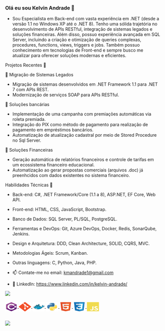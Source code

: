 ### Olá eu sou Kelvin Andrade 👋

- Sou Especialista em Back-end com vasta experiência em .NET (desde a versão 1.1 no Windows XP até o .NET 8). Tenho uma sólida trajetória no desenvolvimento de APIs RESTful, integração de sistemas legados e soluções financeiras. Além disso, possuo experiência avançada em SQL Server, incluindo a criação e otimização de queries complexas, procedures, functions, views, triggers e jobs. Também possuo conhecimento em tecnologias de Front-end e sempre busco me atualizar para oferecer soluções modernas e eficientes.

Projetos Recentes 🎯

📌 Migração de Sistemas Legados

* Migração de sistemas desenvolvidos em .NET Framework 1.1 para .NET 7 com APIs REST.
* Modernização de serviços SOAP para APIs RESTful.

📌 Soluções bancárias

* Implementação de uma campanha com premiações automáticas via roleta premiada.
* Integração do PIX como método de pagamento para realização de pagamento em empréstimos bancários.
* Automatização de atualização cadastral por meio de Stored Procedure no Sql Server.

📌 Soluções Financeiras

* Geração automática de relatórios financeiros e controle de tarifas em um ecossistema financeiro educacional.
* Automatização ao gerar propostas comerciais (arquivos .doc) já preenhcidos com dados existentes no sistema financeiro.

Habilidades Técnicas 🔧

* Back-end: C#, .NET Framework/Core (1.1 a 8), ASP.NET, EF Core, Web API.

* Front-end: HTML, CSS, JavaScript, Bootstrap.

* Banco de Dados: SQL Server, PL/SQL, PostgreSQL.

* Ferramentas e DevOps: Git, Azure DevOps, Docker, Redis, SonarQube, Jenkins.

* Design e Arquitetura: DDD, Clean Architecture, SOLID, CQRS, MVC.

* Metodologias Ágeis: Scrum, Kanban.

* Outras linguagens: C, Python, Java, PHP.
 
- 📫 Contate-me no email: kmandrade1@gmail.com

- 💼 LinkedIn: https://www.linkedin.com/in/kelvin-andrade/

<div align="left">
  <a href="https://github.com/kmandrade">
  <img height="180em" src="https://github-readme-stats.vercel.app/api/top-langs/?username=kmandrade&layout=compact&langs_count=7&theme=dark"/>
</div>
<div style="display: inline_block"><br>
  
  <img align="center" alt="Kelvin-Csharp" height="30" width="40" src="https://raw.githubusercontent.com/devicons/devicon/master/icons/csharp/csharp-original.svg">
  <img align="center" alt="Kelvin-Git" height="30" width="40" src="https://raw.githubusercontent.com/devicons/devicon/master/icons/git/git-original.svg">
  <img align="center" alt="Kelvin-Docker" height="30" width="40" src="https://raw.githubusercontent.com/devicons/devicon/master/icons/docker/docker-original.svg">
  <img align="center" alt="Kelvin-Python" height="30" width="40" src="https://raw.githubusercontent.com/devicons/devicon/master/icons/python/python-original.svg">
  <img align="center" alt="Kelvin-HTML" height="30" width="40" src="https://raw.githubusercontent.com/devicons/devicon/master/icons/html5/html5-original.svg">
  <img align="center" alt="Kelvin-CSS" height="30" width="40" src="https://raw.githubusercontent.com/devicons/devicon/master/icons/css3/css3-original.svg">
  <img align="center" alt="Kelvin-Js" height="30" width="40" src="https://raw.githubusercontent.com/devicons/devicon/master/icons/javascript/javascript-plain.svg">
</div>
  
##
  <div>
    <a href="https://www.linkedin.com/in/kelvin-andrade/" target="_blank"><img src="https://img.shields.io/badge/-LinkedIn-%230077B5?style=for-the-badge&logo=linkedin&logoColor=white" target="_blank"></a> 
  
  </div>
